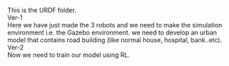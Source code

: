 This is the URDF folder.
<br/>Ver-1
<br/>Here we have just made the 3 robots and we need to make the simulation environment i.e. the Gazebo environment. we need to develop an urban model that contains road building (like normal house, hospital, bank..etc).
<br/>Ver-2
<br/>Now we need to train our model using RL.
